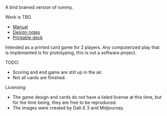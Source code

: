 A bird brained version of rummy.

Work is TBD.

- [Manual](manual.md)
- [Design notes](design-notes.md)
- [Printable deck](https://jlennox.github.io/bird-rummy/printable-deck.html)

Intended as a printed card game for 2 players. Any computerized play that is implemented is for prototyping, this is not a software project.

TODO:
- Scoring and end game are still up in the air.
- Not all cards are finished.

Licensing:
- The game design and cards do not have a listed license at this time, but for the time being, they are free to be reproduced.
- The images were created by Dall-E 3 and Midjourney.
